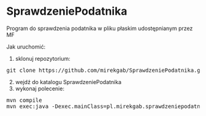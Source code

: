 # SprawdzeniePodatnika
Program do sprawdzenia podatnika w pliku płaskim udostępnianym przez MF

Jak uruchomić:
1. sklonuj repozytorium:
  <pre>git clone https://github.com/mirekgab/SprawdzeniePodatnika.git</pre>
  
2. wejdź do katalogu SprawdzeniePodatnika
3. wykonaj polecenie:
  <pre>mvn compile
mvn exec:java -Dexec.mainClass=pl.mirekgab.sprawdzeniepodatnika.Main "dane_testowe.txt" "20191121.json"</pre>

